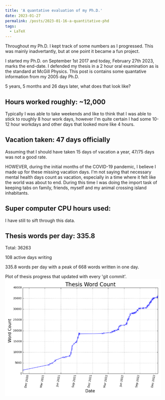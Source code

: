 ```yaml
---
title: 'A quantative evaluation of my Ph.D.'
date: 2023-01-27
permalink: /posts/2023-01-16-a-quantitative-phd
tags:
  - LaTeX
---
```


Throughout my Ph.D. I kept track of some numbers as I progressed. This was mainly inadvertantly, but at one point it became a fun project.

I started my Ph.D. on September 1st 2017 and today, February 27th 2023, marks the end-date. I defended my thesis in a 2 hour oral examination as is the standard at McGill Physics. This post is contains some quantative information from my 2005 day Ph.D.

5 years, 5 months and 26 days later, what does that look like?

Hours worked roughly: ~12,000 
-----------------------------
Typically I was able to take weekends and like to think that I was able to stick to roughly 8 hour work days, however I'm quite certain I had some 10-12 hour workdays and other days that looked more like 4 hours.

Vacation taken: 47 days officially
----------------------------------
Assuming that I should have taken 15 days of vacation a year, 47/75 days was not a good rate.

HOWEVER, during the initial months of the COVID-19 pandemic, I believe I made up for these missing vacation days. I'm not saying that necessary mental health days count as vacation, especially in a time where it felt like the world was about to end. During this time I was doing the import task of keeping tabs on family, friends, myself and my animal crossing island inhabitants.

Super computer CPU hours used:
------------------------------
I have still to sift through this data.

Thesis words per day: 335.8
---------------------------
Total: 36263

108 active days writing

335.8 words per day with a peak of 668 words written in one day.

Plot of thesis progress that updated with every 'git commit'.<br/><img src='/images/thesis_word_count.png'>